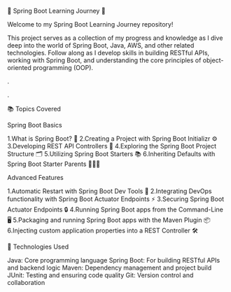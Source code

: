 🌱 Spring Boot Learning Journey 🚀

Welcome to my Spring Boot Learning Journey repository! 

This project serves as a collection of my progress and knowledge as I dive deep into the world of Spring Boot, Java, AWS, and other related technologies. Follow along as I develop skills in building RESTful APIs, working with Spring Boot, and understanding the core principles of object-oriented programming (OOP).


.

.

📚 Topics Covered

 Spring Boot Basics

1.What is Spring Boot? 🤔
2.Creating a Project with Spring Boot Initializr ⚙️
3.Developing REST API Controllers 📡
4.Exploring the Spring Boot Project Structure 🗂️
5.Utilizing Spring Boot Starters 📚
6.Inheriting Defaults with Spring Boot Starter Parents 👨‍👩‍👦


Advanced Features


1.Automatic Restart with Spring Boot Dev Tools 🔄
2.Integrating DevOps functionality with Spring Boot Actuator Endpoints ⚡
3.Securing Spring Boot Actuator Endpoints 🔒
4.Running Spring Boot apps from the Command-Line 🖥️
5.Packaging and running Spring Boot apps with the Maven Plugin 📦
6.Injecting custom application properties into a REST Controller 🛠️



🚀 Technologies Used


Java: Core programming language
Spring Boot: For building RESTful APIs and backend logic
Maven: Dependency management and project build
JUnit: Testing and ensuring code quality
Git: Version control and collaboration

